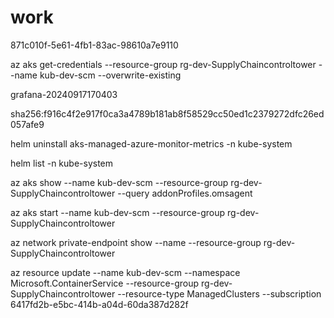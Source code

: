 # work

871c010f-5e61-4fb1-83ac-98610a7e9110

az aks get-credentials --resource-group rg-dev-SupplyChaincontroltower --name kub-dev-scm --overwrite-existing

grafana-20240917170403


sha256:f916c4f2e917f0ca3a4789b181ab8f58529cc50ed1c2379272dfc26ed057afe9

helm uninstall aks-managed-azure-monitor-metrics -n kube-system

helm list -n kube-system

az aks show --name kub-dev-scm --resource-group rg-dev-SupplyChaincontroltower --query addonProfiles.omsagent

az aks start --name kub-dev-scm --resource-group rg-dev-SupplyChaincontroltower

az network private-endpoint show --name <private-endpoint-name> --resource-group rg-dev-SupplyChaincontroltower

az resource update --name kub-dev-scm --namespace Microsoft.ContainerService  --resource-group rg-dev-SupplyChaincontroltower --resource-type ManagedClusters  --subscription 6417fd2b-e5bc-414b-a04d-60da387d282f

